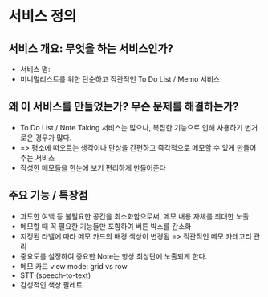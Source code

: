 # 서비스 정의


## 서비스 개요: 무엇을 하는 서비스인가?
- 서비스 명: 
- 미니멀리스트를 위한 단순하고 직관적인 To Do List / Memo 서비스


## 왜 이 서비스를 만들었는가? 무슨 문제를 해결하는가?
- To Do List / Note Taking 서비스는 많으나, 복잡한 기능으로 인해 사용하기 번거로운 경우가 많다. 
- => 평소에 떠오르는 생각이나 단상을 간편하고 즉각적으로 메모할 수 있게 만들어주는 서비스
- 작성한 메모들을 한눈에 보기 편리하게 만들어준다



## 주요 기능 / 특장점
- 과도한 여백 등 불필요한 공간을 최소화함으로써, 메모 내용 자체를 최대한 노출
- 메모할 때 꼭 필요한 기능들만 포함하여 버튼 박스를 간소화
- 지정된 라벨에 따라 메모 카드의 배경 색상이 변경됨 => 직관적인 메모 카테고리 관리
- 중요도를 설정하여 중요한 Note는 항상 최상단에 노출되게 한다.
- 메모 카드 view mode: grid vs row
- STT (speech-to-text)
- 감성적인 색상 팔레트



